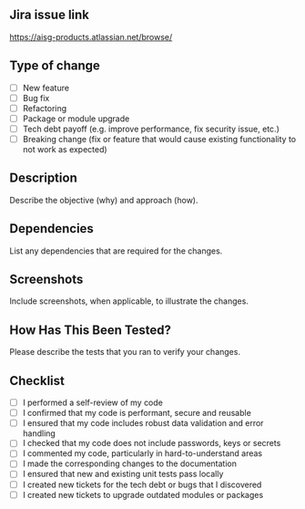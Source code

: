 ## Jira issue link
https://aisg-products.atlassian.net/browse/

## Type of change
- [ ] New feature
- [ ] Bug fix
- [ ] Refactoring
- [ ] Package or module upgrade
- [ ] Tech debt payoff (e.g. improve performance, fix security issue, etc.)
- [ ] Breaking change (fix or feature that would cause existing functionality to not work as expected)

## Description
Describe the objective (why) and approach (how).

## Dependencies
List any dependencies that are required for the changes.

## Screenshots
Include screenshots, when applicable, to illustrate the changes.

## How Has This Been Tested?
Please describe the tests that you ran to verify your changes.

## Checklist
- [ ] I performed a self-review of my code
- [ ] I confirmed that my code is performant, secure and reusable
- [ ] I ensured that my code includes robust data validation and error handling
- [ ] I checked that my code does not include passwords, keys or secrets
- [ ] I commented my code, particularly in hard-to-understand areas
- [ ] I made the corresponding changes to the documentation
- [ ] I ensured that new and existing unit tests pass locally
- [ ] I created new tickets for the tech debt or bugs that I discovered
- [ ] I created new tickets to upgrade outdated modules or packages
